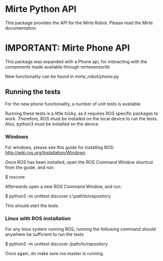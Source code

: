 # Mirte Python API

This package provides the API for the Mirte Robot. Please read the Mirte documentation.

# IMPORTANT: Mirte Phone API

This package was expanded with a Phone api, for interacting with the components made available through mirtesensorlib

New functionality can be found in mirte_robot/phone.py

## Running the tests

For the new phone functionality, a number of unit tests is available.

Running these tests is a little tricky, as it requires ROS specific packages to work.
Therefore, ROS must be installed on the local device to run the tests.
Also, python3 must be installed on the device.

### Windows

For windows, please see this guide for installing ROS: http://wiki.ros.org/Installation/Windows

Once ROS has been installed, open the ROS Command Window shortcut from the guide, and run:

$ roscore

Afterwards open a new ROS Command Window, and run:

$ python3 -m unittest discover c:\path\to\repository

This should start the tests.

### Linux with ROS installation

For any linux system running ROS, running the following command should anywhere be sufficient to run the tests

$ python3 -m unittest discover /path/to/repository

Once again, do make sure ros master is running.

